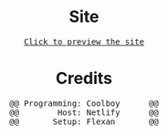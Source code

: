 <div align="center">
<h1>Site</h1>
<pre><a href="https://coolboysite.cf">Click to preview the site</a></pre>
<h1>Credits</h1>
<pre lang="diff">
@@ Programming: Coolboy      @@
@@        Host: Netlify      @@
@@       Setup: Flexan       @@
</pre>
</div>
